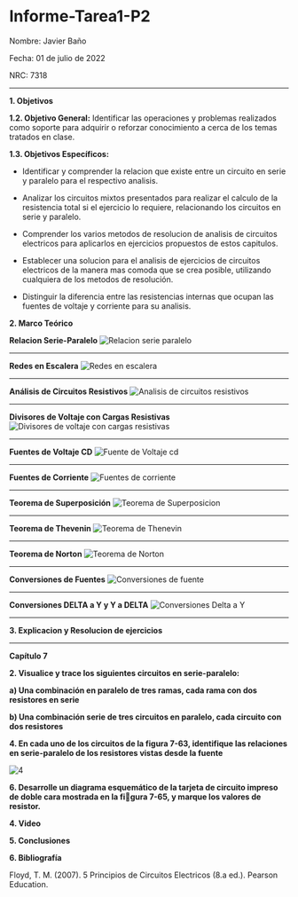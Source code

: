 # Informe-Tarea1-P2

Nombre: Javier Baño      

Fecha: 01 de julio de 2022

NRC: 7318

***
**1. Objetivos**

**1.2. Objetivo General:** Identificar las operaciones y problemas realizados como soporte para adquirir o reforzar conocimiento a cerca de los temas tratados en clase. 

**1.3. Objetivos Específicos:**

* Identificar y comprender la relacion que existe entre un circuito en serie y paralelo para el respectivo analisis.

* Analizar los circuitos mixtos presentados para realizar el calculo de la resistencia total si el ejercicio lo requiere, relacionando los circuitos en serie y paralelo.

* Comprender los varios metodos de resolucion de analisis de circuitos electricos para aplicarlos en ejercicios propuestos de estos capitulos.

* Establecer una solucion para el analisis de ejercicios de circuitos electricos de la manera mas comoda que se crea posible, utilizando cualquiera de los metodos de resolución.

* Distinguir la diferencia entre las resistencias internas que ocupan las fuentes de voltaje y corriente para su analisis. 

**2. Marco Teórico**

**Relacion Serie-Paralelo**
![Relacion serie paralelo](https://user-images.githubusercontent.com/105677231/176054214-7a521a32-958e-4ee9-bd70-809695859bbf.JPG)
***
**Redes en Escalera**
![Redes en escalera](https://user-images.githubusercontent.com/105677231/176054243-00c58bb7-b2a8-4842-a19c-0d2d96b3f192.JPG)
***
**Análisis de Circuitos Resistivos**
![Analisis de circuitos resistivos](https://user-images.githubusercontent.com/105677231/176054281-ff0fff8f-c6bf-45d9-ae38-2a434a876ffd.JPG)
***
**Divisores de Voltaje con Cargas Resistivas**
![Divisores de voltaje con cargas resistivas](https://user-images.githubusercontent.com/105677231/176054334-db7fa122-c3fb-4574-9ec4-a58542199101.JPG)
***
**Fuentes de Voltaje CD**
![Fuente de Voltaje cd](https://user-images.githubusercontent.com/105677231/176054376-99d3aaa2-8439-4a34-959c-729b5f2724d0.JPG)
***
**Fuentes de Corriente**
![Fuentes de corriente](https://user-images.githubusercontent.com/105677231/176054454-d52c69b2-3900-45a4-8bb9-290b9d475c9e.JPG)
***
**Teorema de Superposición**
![Teorema de Superposicion](https://user-images.githubusercontent.com/105677231/176054494-f7bf1edf-b658-4f65-a211-60a658705ddd.JPG)
***
**Teorema de Thevenin**
![Teorema de Thenevin](https://user-images.githubusercontent.com/105677231/176054529-64ace765-f652-4a4b-a074-4bfe3e66d364.JPG)
***
**Teorema de Norton**
![Teorema de Norton](https://user-images.githubusercontent.com/105677231/176054553-b8e15875-f8fb-4bd1-8f69-98206dad2c32.JPG)
***
**Conversiones de Fuentes**
![Conversiones de fuente](https://user-images.githubusercontent.com/105677231/176054595-e5aa076b-d3b8-4fc4-89f2-7e03f4003f38.JPG)
***
**Conversiones DELTA a Y y Y a DELTA**
![Conversiones Delta a Y](https://user-images.githubusercontent.com/105677231/176054804-fb91b10d-ee45-4d6c-9527-0f11fb54c501.JPG)
***

**3. Explicacion y Resolucion de ejercicios**
***

**Capítulo 7**

**2. Visualice y trace los siguientes circuitos en serie-paralelo:**

**a) Una combinación en paralelo de tres ramas, cada rama con dos resistores en serie**


**b)  Una combinación serie de tres circuitos en paralelo, cada circuito con dos resistores**

**4. En cada uno de los circuitos de la figura 7-63, identifique las relaciones en serie-paralelo de los resistores vistas desde la fuente**

![4](https://user-images.githubusercontent.com/105677231/176062686-8779a80f-8933-4232-97e9-88977b6a674a.JPG)

**6. Desarrolle un diagrama esquemático de la tarjeta de circuito impreso de doble cara mostrada en la figura 7-65, y marque los valores de resistor.**



**4. Video**

**5. Conclusiones**

**6. Bibliografía**

Floyd, T. M. (2007). 5 Principios de Circuitos Electricos (8.a ed.). Pearson Education.








